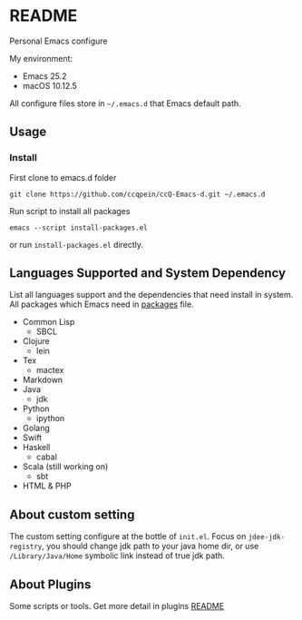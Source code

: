 # README

Personal Emacs configure 

My environment:

  * Emacs 25.2
  * macOS 10.12.5

All configure files store in `~/.emacs.d` that Emacs default path.

## Usage

### Install

First clone to emacs.d folder

`git clone https://github.com/ccqpein/ccQ-Emacs-d.git ~/.emacs.d`

Run script to install all packages 

`emacs --script install-packages.el`

or run `install-packages.el` directly.

## Languages Supported and System Dependency
List all languages support and the dependencies that need install in system. All packages which Emacs need in [packages](./packages) file.

+ Common Lisp
    - SBCL 
+ Clojure
    - lein
+ Tex
    - mactex
+ Markdown
+ Java
    - jdk
+ Python
	- ipython
+ Golang
+ Swift
+ Haskell
	- cabal
+ Scala (still working on)
	- sbt 
+ HTML & PHP

## About custom setting

The custom setting configure at the bottle of `init.el`. Focus on `jdee-jdk-registry`, you should change jdk path to your java home dir, or use `/Library/Java/Home` symbolic link instead of true jdk path.

## About Plugins

Some scripts or tools. Get more detail in plugins [README](./plugins/README.md)

